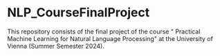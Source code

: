 # NLP_CourseFinalProject
This repository consists of the final project of the course " Practical Machine Learning for Natural Language Processing" at the University of Vienna (Summer Semester 2024).
